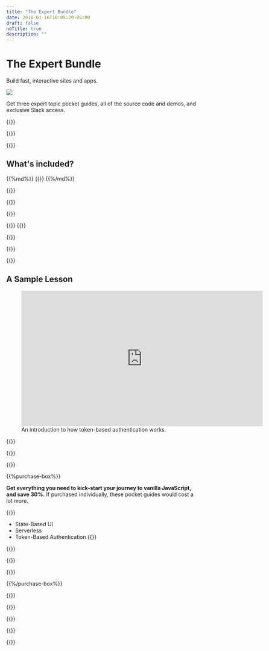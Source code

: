 ```yaml
---
title: "The Expert Bundle"
date: 2018-01-16T10:05:20-05:00
draft: false
noTitle: true
description: ""
---
```


<h1 class="no-padding-top no-margin-bottom h5 text-sans">The Expert Bundle</h1>
<p><span class="text-xlarge text-serif">Build fast, interactive sites and apps.</span></p>

<img class="img-center img-hero" src="/img/guides/expert-bundle.png">

<span class="text-large">Get three expert topic pocket guides, all of the source code and demos, and exclusive Slack access.</span>

{{<cta for="guides-all">}}

<div class="padding-bottom-small">{{<pricing-link>}}</div>

{{<guide-used-by>}}

## What's included?

<div class="list-spaced-small">
{{%md%}}
{{<product-list package="expert">}}
{{%/md%}}
</div>

{{<guide-formats>}}

{{<testimonial-group group="learn">}}

{{<bonuses bundle="true">}}

{{<cta for="bonusesGuides">}}
{{<cta for="bonusesList">}}

{{<pricing-link>}}

{{<testimonial-group group="slack">}}

{{<guide-skills>}}

## A Sample Lesson

<figure>
	<div class="fluid-vids no-margin-bottom"><iframe src="https://player.vimeo.com/video/606967326?h=579e8a5c15" width="640" height="360" frameborder="0" allow="autoplay; fullscreen; picture-in-picture" allowfullscreen></iframe></div>
	<figcaption>An introduction to how token-based authentication works.</figcaption>
</figure>

{{<sample>}}

{{<guide-money-back>}}

{{<guide-about-me>}}

{{%purchase-box%}}

**Get everything you need to kick-start your journey to vanilla JavaScript, and save 30%.** If purchased individually, these pocket guides would cost a lot more.

{{<purchase-summary bundle="true">}}
- State-Based UI
- Serverless
- Token-Based Authentication
{{</purchase-summary>}}

{{<cta for="guide-buy">}}

{{<purchase-link bundle="expert" product="expert">}}

{{<sales-numbers>}}

{{%/purchase-box%}}

{{<testimonial-group group="purchase">}}

{{<guide-faq>}}

{{<pricing-link>}}

{{<testimonial-group group="faq">}}

{{<not-ready-yet>}}